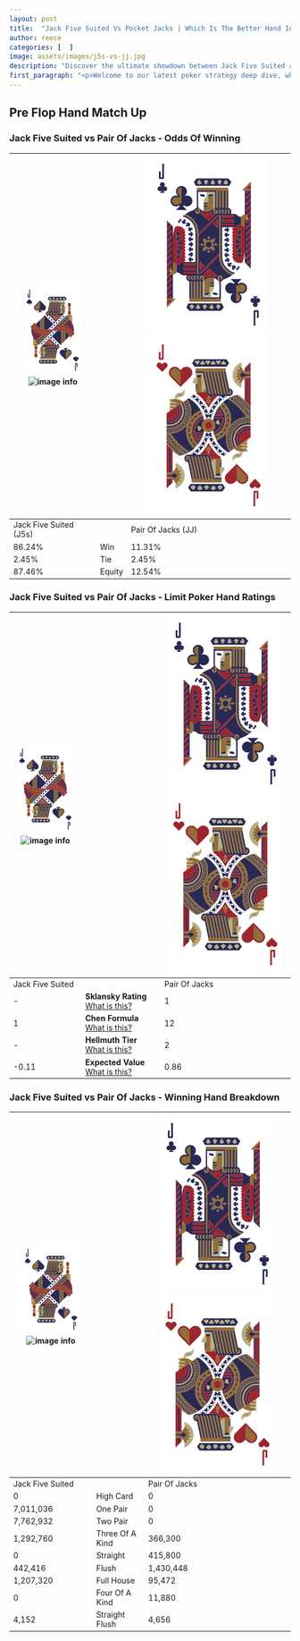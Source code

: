 ```yaml
---
layout: post
title:  "Jack Five Suited Vs Pocket Jacks | Which Is The Better Hand In Poker? A Complete Guide"
author: reece
categories: [  ]
image: assets/images/j5s-vs-jj.jpg
description: "Discover the ultimate showdown between Jack Five Suited and Pair Of Jacks in poker! Uncover the odds, strategies, and scenarios where one hand triumphs over the other. Get ready to up your poker game with this thrilling analysis."
first_paragraph: "<p>Welcome to our latest poker strategy deep dive, where we're pitting two distinct hands against each other in a high-stakes showdown: Jack Five Suited vs Pair Of Jacks.</p><p>In the dynamic world of poker, every decision counts, and knowing which hand holds the upper hand is key to your success at the table.</p><p>In this article, we'll dissect these two hands, explore the scenarios where one dominates the other, and equip you with the knowledge to make strategic choices that can tip the odds in your favor.</p><p>Get ready to unravel the intriguing dynamics of these poker hands and elevate your game to new heights.</p>"
---
```




[comment]: # (sp0)

## Pre Flop Hand Match Up

<div class="table hand-ratings" markdown="1"> 



### Jack Five Suited vs Pair Of Jacks - Odds Of Winning


    
| ![image info](assets/images/hand1/J.png) ![image info](assets/images/hand1/5s.png) |  | ![image info](assets/images/hand2/J.png) ![image info](assets/images/hand2/Jo.png) |
| -------- | -------- | -------- |
| Jack Five Suited (J5s) |  | Pair Of Jacks (JJ) |
| 86.24% | Win | 11.31% |
| 2.45% | Tie | 2.45% |
| 87.46% | Equity | 12.54% |




[comment]: # (sp1)



### Jack Five Suited vs Pair Of Jacks - Limit Poker Hand Ratings


    
| ![image info](assets/images/hand1/J.png) ![image info](assets/images/hand1/5s.png) |  | ![image info](assets/images/hand2/J.png) ![image info](assets/images/hand2/Jo.png) |
| -------- | -------- | -------- |
| Jack Five Suited |  | Pair Of Jacks |
| - | **Sklansky Rating** [What is this?](/sklansky-rating-explained) | 1 |
| 1 | **Chen Formula** [What is this?](/chen-formula-explained) | 12 |
| - | **Hellmuth Tier** [What is this?](/Hellmuth-tier-explained) | 2 |
| -0.11 | **Expected Value** [What is this?](/expected-value-explained) | 0.86 |




[comment]: # (sp2)



### Jack Five Suited vs Pair Of Jacks - Winning Hand Breakdown


    
| ![image info](assets/images/hand1/J.png) ![image info](assets/images/hand1/5s.png) |  | ![image info](assets/images/hand2/J.png) ![image info](assets/images/hand2/Jo.png) |
| -------- | -------- | -------- |
| Jack Five Suited |  | Pair Of Jacks |
| 0 | High Card | 0 |
| 7,011,036 | One Pair | 0 |
| 7,762,932 | Two Pair | 0 |
| 1,292,760 | Three Of A Kind | 366,300 |
| 0 | Straight | 415,800 |
| 442,416 | Flush | 1,430,448 |
| 1,207,320 | Full House | 95,472 |
| 0 | Four Of A Kind | 11,880 |
| 4,152 | Straight Flush | 4,656 |




[comment]: # (sp3)



</div>

[comment]: # (sp4)



[comment]: # (sp5)

